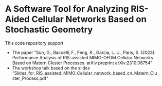 # A Software Tool for Analyzing RIS-Aided Cellular Networks Based on Stochastic Geometry
This code repository support 
* The paper "Sun, G., Baccelli, F., Feng, K., Garcia, L. U., Paris, S. (2023). Performance Analysis of RIS-assisted MIMO-OFDM Cellular Networks Based on Matern Cluster Processes. arXiv preprint arXiv:2310.06754"
* The workshop talk based on the slides "Slides_for_RIS_assisted_MIMO_Cellular_network_based_on_Matern_Cluster_Process.pdf"
